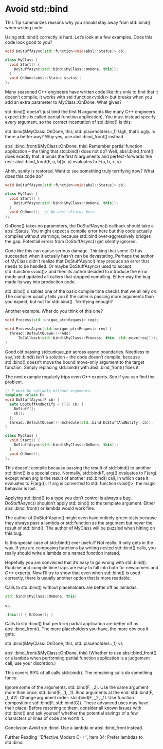 # Avoid std::bind
This Tip summarizes reasons why you should stay away from std::bind() when writing code.

Using std::bind() correctly is hard. Let’s look at a few examples. Does this code look good to you?
```c++
void DoStuffAsync(std::function<void(absl::Status)> cb);

class MyClass {
  void Start() {
    DoStuffAsync(std::bind(&MyClass::OnDone, this));
  }
  void OnDone(absl::Status status);
};
```
Many seasoned C++ engineers have written code like this only to find that it doesn’t compile. It works with std::function<void()> but breaks when you add an extra parameter to MyClass::OnDone. What gives?

std::bind() doesn’t just bind the first N arguments like many C++ engineers expect (this is called partial function application). You must instead specify every argument, so the correct incantation of std::bind() is this:

std::bind(&MyClass::OnDone, this, std::placeholders::_1)
Ugh, that’s ugly. Is there a better way? Why yes, use absl::bind_front() instead.

absl::bind_front(&MyClass::OnDone, this)
Remember partial function application – the thing that std::bind() does not do? Well, absl::bind_front() does exactly that: it binds the first N arguments and perfect-forwards the rest: absl::bind_front(F, a, b)(x, y) evaluates to F(a, b, x, y).

Ahhh, sanity is restored. Want to see something truly terrifying now? What does this code do?
```c++
void DoStuffAsync(std::function<void(absl::Status)> cb);

class MyClass {
  void Start() {
    DoStuffAsync(std::bind(&MyClass::OnDone, this));
  }
  void OnDone();  // No absl::Status here.
};
```
OnDone() takes no parameters, the DoStuffAsync() callback should take a absl::Status. You might expect a compile error here but this code actually compiles without warnings, because std::bind over-aggressively bridges the gap. Potential errors from DoStuffAsync() get silently ignored.

Code like this can cause serious damage. Thinking that some IO has succeeded when it actually hasn’t can be devastating. Perhaps the author of MyClass didn’t realize that DoStuffAsync() may produce an error that needs to be handled. Or maybe DoStuffAsync() used to accept std::function<void()> and then its author decided to introduce the error mode and updated all callers that stopped compiling. Either way the bug made its way into production code.

std::bind() disables one of the basic compile time checks that we all rely on. The compiler usually tells you if the caller is passing more arguments than you expect, but not for std::bind(). Terrifying enough?

Another example. What do you think of this one?
```c++
void Process(std::unique_ptr<Request> req);

void ProcessAsync(std::unique_ptr<Request> req) {
  thread::DefaultQueue()->Add(
      ToCallback(std::bind(&MyClass::Process, this, std::move(req))));
}
```
Good old passing std::unique_ptr across async boundaries. Needless to say, std::bind() isn’t a solution – the code doesn’t compile, because std::bind() doesn’t move the bound move-only argument to the target function. Simply replacing std::bind() with absl::bind_front() fixes it.

The next example regularly trips even C++ experts. See if you can find the problem.
```c++
// F must be callable without arguments.
template <class F>
void DoStuffAsync(F cb) {
  auto DoStuffAndNotify = [](F cb) {
    DoStuff();
    cb();
  };
  thread::DefaultQueue()->Schedule(std::bind(DoStuffAndNotify, cb));
}

class MyClass {
  void Start() {
    DoStuffAsync(std::bind(&MyClass::OnDone, this));
  }
  void OnDone();
};
```
This doesn’t compile because passing the result of std::bind() to another std::bind() is a special case. Normally, std::bind(F, arg)() evaluates to F(arg), except when arg is the result of another std::bind() call, in which case it evaluates to F(arg()). If arg is converted to std::function<void()>, the magic behavior is lost.

Applying std::bind() to a type you don’t control is always a bug. DoStuffAsync() shouldn’t apply std::bind() to the template argument. Either absl::bind_front() or lambda would work fine.

The author of DoStuffAsync() might even have entirely green tests because they always pass a lambda or std::function as the argument but never the result of std::bind(). The author of MyClass will be puzzled when hitting on this bug.

Is this special case of std::bind() ever useful? Not really. It only gets in the way. If you are composing functions by writing nested std::bind() calls, you really should write a lambda or a named function instead.

Hopefully you are convinced that it’s easy to go wrong with std::bind(). Runtime and compile time traps are easy to fall into both for newcomers and C++ experts. Now I’ll try to show that even when std::bind() is used correctly, there is usually another option that is more readable.

Calls to std::bind() without placeholders are better off as lambdas.
```c++
std::bind(&MyClass::OnDone, this)
```
vs
```c++
[this]() { OnDone(); }
```
Calls to std::bind() that perform partial application are better off as absl::bind_front(). The more placeholders you have, the more obvious it gets.

std::bind(&MyClass::OnDone, this, std::placeholders::_1)
vs

absl::bind_front(&MyClass::OnDone, this)
(Whether to use absl::bind_front() or a lambda when performing partial function application is a judgement call; use your discretion.)

This covers 99% of all calls std::bind(). The remaining calls do something fancy:

Ignore some of the arguments: std::bind(F, _2).
Use the same argument more than once: std::bind(F, _1, _1).
Bind arguments at the end: std::bind(F, _1, 42).
Change argument order: std::bind(F, _2, _1).
Use function composition: std::bind(F, std::bind(G)).
These advanced uses may have their place. Before resorting to them, consider all known issues with std::bind() and ask yourself whether the potential savings of a few characters or lines of code are worth it.

Conclusion
Avoid std::bind. Use a lambda or absl::bind_front instead.

Further Reading
'’Effective Modern C++’’, Item 34: Prefer lambdas to std::bind.

